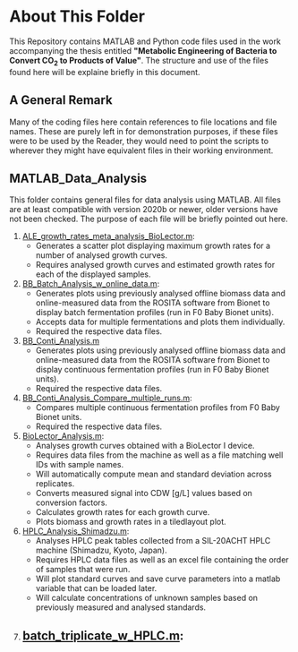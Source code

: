 # About This Folder
This Repository contains MATLAB and Python code files used in the work accompanying the thesis entitled **"Metabolic Engineering of Bacteria to Convert CO<sub>2</sub> to Products of Value"**. The structure and use of the files found here will be explaine briefly in this document.

## A General Remark
Many of the coding files here contain references to file locations and file names. These are purely left in for demonstration purposes, if these files were to be used by the Reader, they would need to point the scripts to wherever they might have equivalent files in their working environment.

## MATLAB_Data_Analysis
This folder contains general files for data analysis using MATLAB. All files are at least compatible with version 2020b or newer, older versions have not been checked. The purpose of each file will be briefly pointed out here.
  1. [ALE_growth_rates_meta_analysis_BioLector.m](MATLAB_Data_Analysis/ALE_growth_rates_meta_analysis_BioLector.m):
       - Generates a scatter plot displaying maximum growth rates for a number of analysed growth curves.
       - Requires analysed growth curves and estimated growth rates for each of the displayed samples.
  2. [BB_Batch_Analysis_w_online_data.m](MATLAB_Data_Analysis/BB_Batch_Analysis_w_online_data.m):
       - Generates plots using previously analysed offline biomass data and online-measured data from the ROSITA software from Bionet to display batch fermentation profiles (run in F0 Baby Bionet units).
       - Accepts data for multiple fermentations and plots them individually.
       - Required the respective data files.
  3. [BB_Conti_Analysis.m](MATLAB_Data_Analysis/BB_Conti_Analysis.m)
       - Generates plots using previously analysed offline biomass data and online-measured data from the ROSITA software from Bionet to display continuous fermentation profiles (run in F0 Baby Bionet units).
       - Required the respective data files.
  4. [BB_Conti_Analysis_Compare_multiple_runs.m](MATLAB_Data_Analysis/BB_Conti_Analysis_Compare_multiple_runs.m):
       - Compares multiple continuous fermentation profiles from F0 Baby Bionet units.
       - Required the respective data files.
  5. [BioLector_Analysis.m](MATLAB_Data_Analysis/BioLector_Analysis.m):
       - Analyses growth curves obtained with a BioLector I device.
       - Requires data files from the machine as well as a file matching well IDs with sample names.
       - Will automatically compute mean and standard deviation across replicates.
       - Converts measured signal into CDW [g/L] values based on conversion factors.
       - Calculates growth rates for each growth curve.
       - Plots biomass and growth rates in a tiledlayout plot.
  6. [HPLC_Analysis_Shimadzu.m](MATLAB_Data_Analysis/HPLC_Analysis_Shimadzu.m):
       - Analyses HPLC peak tables collected from a SIL-20ACHT HPLC machine (Shimadzu, Kyoto, Japan).
       - Requires HPLC data files as well as an excel file containing the order of samples that were run.
       - Will plot standard curves and save curve parameters into a matlab variable that can be loaded later.
       - Will calculate concentrations of unknown samples based on previously measured and analysed standards.
  7. [batch_triplicate_w_HPLC.m](MATLAB_Data_Analysis/batch_triplicate_w_HPLC.m):
       - 
